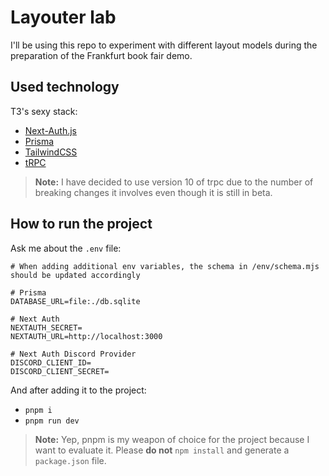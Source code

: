# Layouter lab

I'll be using this repo to experiment with different layout models during the preparation of the Frankfurt book fair demo.

## Used technology

T3's sexy stack:

- [Next-Auth.js](https://next-auth.js.org)
- [Prisma](https://prisma.io)
- [TailwindCSS](https://tailwindcss.com)
- [tRPC](https://trpc.io)

> **Note:** I have decided to use version 10 of trpc due to the number of breaking changes it involves even though it is still in beta.

## How to run the project

Ask me about the `.env` file:

```env
# When adding additional env variables, the schema in /env/schema.mjs should be updated accordingly

# Prisma
DATABASE_URL=file:./db.sqlite

# Next Auth
NEXTAUTH_SECRET=
NEXTAUTH_URL=http://localhost:3000

# Next Auth Discord Provider
DISCORD_CLIENT_ID=
DISCORD_CLIENT_SECRET=
```

And after adding it to the project:

- `pnpm i`
- `pnpm run dev`

> **Note:** Yep, pnpm is my weapon of choice for the project because I want to evaluate it. Please **do not** `npm install` and generate a `package.json` file.
